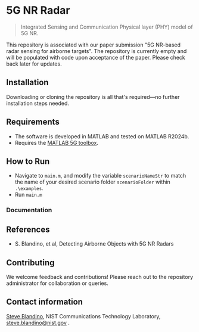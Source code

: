 # 5G NR Radar
> Integrated Sensing and Communication Physical layer (PHY) model of 5G NR.

This repository is associated with our paper submission "5G NR-based radar sensing for airborne targets".
The repository is currently empty and will be populated with code upon acceptance of the paper. Please check back later for updates.
## Installation
Downloading or cloning the repository is all that's required—no further installation steps needed.


## Requirements
* The software is developed in MATLAB and tested on MATLAB R2024b.
* Requires the [MATLAB 5G toolbox](https://www.mathworks.com/products/5g.html).

## How to Run
* Navigate to `main.m`, and modify the variable `scenarioNameStr` to match the name of your desired scenario folder `scenarioFolder` within `.\examples`.
* Run `main.m` 

### Documentation
## References

- S. Blandino, et al, Detecting Airborne Objects with 5G NR Radars

## Contributing
We welcome feedback and contributions! Please reach out to the repository administrator for collaboration or queries.


## Contact information
[Steve Blandino](https://www.nist.gov/people/steve-blandino), NIST Communications Technology Laboratory, steve.blandino@nist.gov .

